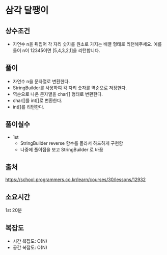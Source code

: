 # 삼각 달팽이

## 상수조건
- 자연수 n을 뒤집어 각 자리 숫자를 원소로 가지는 배열 형태로 리턴해주세요. 예를들어 n이 12345이면 [5,4,3,2,1]을 리턴합니다.

## 풀이
- 자연수 n을 문자열로 변환한다.
- StringBuilder를 사용하여 각 자리 숫자를 역순으로 저장한다.
- 역순으로 나온 문자열을 char[] 형태로 변환한다.
- char[]를 int[]로 변환한다.
- int[]를 리턴한다.

## 풀이실수

- 1st
    - StringBuilder reverse 함수를 몰라서 하드하게 구현함
    - 나중에 풀이집을 보고 StringBuilder 로 바꿈

## 출처
https://school.programmers.co.kr/learn/courses/30/lessons/12932


## 소요시간
1st 20분

## 복잡도
- 시간 복잡도: O(N)
- 공간 복잡도: O(N)
